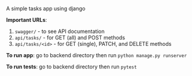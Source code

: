 A simple tasks app using django

**Important URLs**:
1. `swagger/` - to see API documentation
2. `api/tasks/` - for GET (all) and POST methods
3. `api/tasks/<id>` - for GET (single), PATCH, and DELETE methods

**To run app**: go to backend directory then run `python manage.py runserver`

**To run tests**: go to backend directory then run `pytest`
